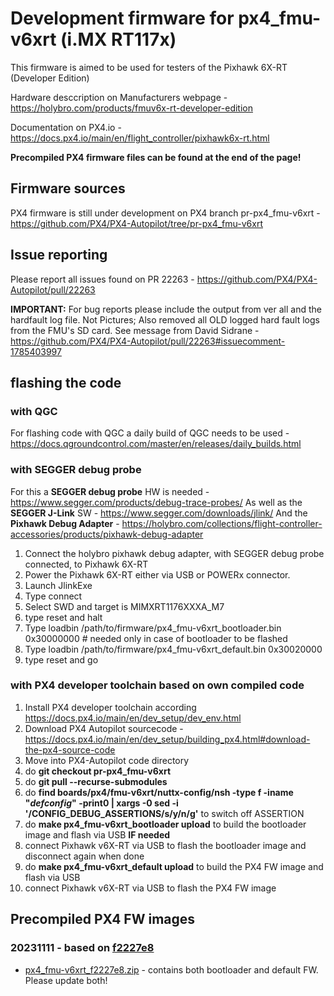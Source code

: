 # Development firmware for px4_fmu-v6xrt (i.MX RT117x)

This firmware is aimed to be used for testers of the Pixhawk 6X-RT (Developer Edition) 

Hardware desccription on Manufacturers webpage - https://holybro.com/products/fmuv6x-rt-developer-edition

Documentation on PX4.io - https://docs.px4.io/main/en/flight_controller/pixhawk6x-rt.html

**Precompiled PX4 firmware files can be found at the end of the page!**

## Firmware sources
PX4 firmware is still under development on PX4 branch pr-px4_fmu-v6xrt - https://github.com/PX4/PX4-Autopilot/tree/pr-px4_fmu-v6xrt

## Issue reporting
Please report all issues found on PR 22263 - https://github.com/PX4/PX4-Autopilot/pull/22263

**IMPORTANT:** For bug reports please include the output from ver all and the hardfault log file. Not Pictures; Also removed all OLD logged hard fault logs from the FMU's SD card.
See message from David Sidrane - https://github.com/PX4/PX4-Autopilot/pull/22263#issuecomment-1785403997

## flashing the code
### with QGC
For flashing code with QGC a daily build of QGC needs to be used - https://docs.qgroundcontrol.com/master/en/releases/daily_builds.html

### with SEGGER debug probe
For this a **SEGGER debug probe** HW is needed - https://www.segger.com/products/debug-trace-probes/
As well as the **SEGGER J-Link** SW - https://www.segger.com/downloads/jlink/
And the **Pixhawk Debug Adapter** - https://holybro.com/collections/flight-controller-accessories/products/pixhawk-debug-adapter

1) Connect the holybro pixhawk debug adapter, with SEGGER debug probe connected, to Pixhawk 6X-RT
2) Power the Pixhawk 6X-RT either via USB or POWERx connector.
3) Launch JlinkExe
4) Type connect
5) Select SWD and target is MIMXRT1176XXXA_M7
6) type reset and halt
7) Type loadbin /path/to/firmware/px4_fmu-v6xrt_bootloader.bin 0x30000000              # needed only in case of bootloader to be flashed
8) Type loadbin /path/to/firmware/px4_fmu-v6xrt_default.bin 0x30020000
9) type reset and go

### with PX4 developer toolchain based on own compiled code
1) Install PX4 developer toolchain according https://docs.px4.io/main/en/dev_setup/dev_env.html
2) Download PX4 Autopilot sourcecode - https://docs.px4.io/main/en/dev_setup/building_px4.html#download-the-px4-source-code
3) Move into PX4-Autopilot code directory
4) do **git checkout pr-px4_fmu-v6xrt**
5) do **git pull --recurse-submodules**
6) do **find boards/px4/fmu-v6xrt/nuttx-config/nsh -type f -iname "*defconfig*" -print0 | xargs -0 sed -i '/CONFIG_DEBUG_ASSERTIONS/s/y/n/g'** to switch off ASSERTION
7) do **make px4_fmu-v6xrt_bootloader upload** to build the bootloader image and flash via USB **IF needed**
8) connect Pixhawk v6X-RT via USB to flash the bootloader image and disconnect again when done
9) do **make px4_fmu-v6xrt_default upload** to build the PX4 FW image and flash via USB
10) connect Pixhawk v6X-RT via USB to flash the PX4 FW image

## Precompiled PX4 FW images

### 20231111 - based on [f2227e8](https://github.com/PX4/PX4-Autopilot/commit/076cf41cff5bca695950768ccb3597df22703e11)
* [px4_fmu-v6xrt_f2227e8.zip](px4_fmu-v6xrt_f2227e8.zip) - contains both bootloader and default FW. Please update both!
